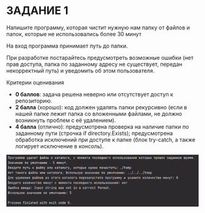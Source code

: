 # ЗАДАНИЕ 1

Напишите программу, которая чистит нужную нам папку от файлов и папок, которые не использовались более 30 минут

На вход программа принимает путь до папки.

При разработке постарайтесь предусмотреть возможные ошибки (нет прав доступа, папка по заданному адресу не существует,
передан некорректный путь) и уведомить об этом пользователя.

Критерии оценивания

- **0 баллов**: задача решена неверно или отсутствует доступ к репозиторию.
- **2 балла** (хорошо): код должен удалять папки рекурсивно (если в нашей папке лежит папка со вложенными файлами, не
  должно возникнуть проблем с её удалением).
- **4 балла** (отлично): предусмотрена проверка на наличие папки по заданному пути (строчка if directory.Exists);
  предусмотрена обработка исключений при доступе к папке (блок try-catch, а также логирует исключение в консоль).


![Screenshot](https://github.com/skripkalisa/SF_CSharp_OOP/blob/Module_8/Task1/Task1.png "Screenshot for Task1")